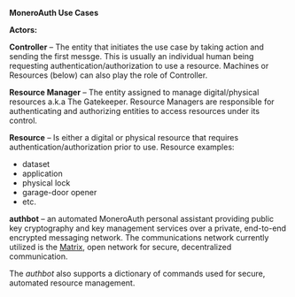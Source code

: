 **MoneroAuth Use Cases**

**Actors:**

**Controller** – The entity that initiates the use case by taking action and sending the first messge. This is usually an individual human being requesting authentication/authorization to use a resource. Machines or Resources (below) can also play the role of Controller.

**Resource Manager** – The entity assigned to manage digital/physical resources a.k.a The Gatekeeper. Resource Managers are responsible for authenticating and authorizing entities to access resources under its control.

**Resource** – Is either a digital or physical resource that requires authentication/authorization prior to use. Resource examples:
+ dataset
+ application
+ physical lock
+ garage-door opener
+ etc.

**authbot** – an automated MoneroAuth personal assistant providing public key cryptography and key management services over a private, end-to-end encrypted messaging network. The communications network currently utilized is the [Matrix](https://matrix.org/), open network for secure, decentralized communication.

The *authbot* also supports a dictionary of commands used for secure, automated resource management.
